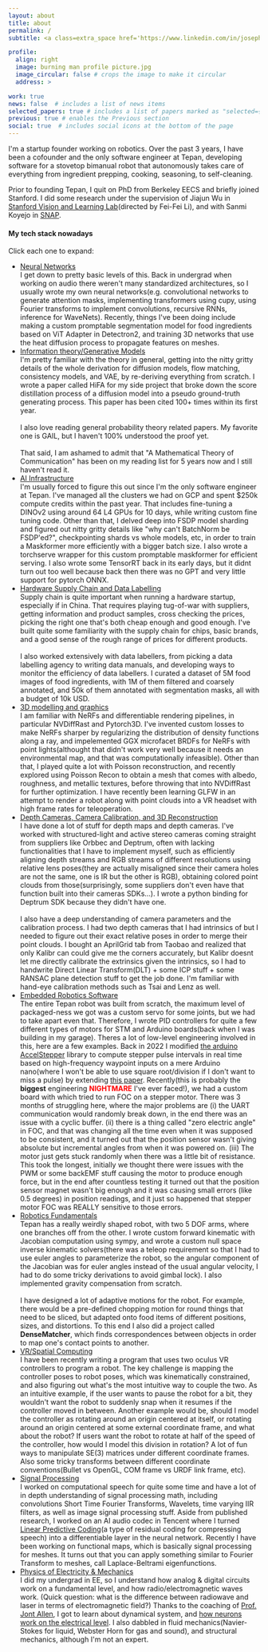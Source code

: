 ```yaml
---
layout: about
title: about
permalink: /
subtitle: <a class=extra_space href='https://www.linkedin.com/in/joseph-junzhe-zhu-38023113b/'>Linkedin</a> <a class=extra_space href='https://scholar.google.com/citations?user=ss3SR9YAAAAJ&hl=en'>Google Scholar</a> <a class=extra_space href='https://github.com/JunzheJosephZhu'>Github</a> <a href=# class="collapsible extra_space">Wechat</a> <a class="content">josephz2000</a> 

profile:
  align: right
  image: burning man profile picture.jpg
  image_circular: false # crops the image to make it circular
  address: >

work: true
news: false  # includes a list of news items
selected_papers: true # includes a list of papers marked as "selected={true}"
previous: true # enables the Previous section
social: true  # includes social icons at the bottom of the page
---
```

I'm a startup founder working on robotics. Over the past 3 years, I have been a cofounder and the only software engineer at Tepan, developing software for a stovetop bimanual robot that autonomously takes care of everything from ingredient prepping, cooking, seasoning, to self-cleaning.

Prior to founding Tepan, I quit on PhD from Berkeley EECS and briefly joined Stanford. I did some research under the supervision of Jiajun Wu in <a href="https://svl.stanford.edu/">Stanford Vision and Learning Lab</a>(directed by Fei-Fei Li), and with Sanmi Koyejo in <a href="https://ilwiki.stanford.edu/doku.php?id=snap-servers:snap-servers">SNAP</a>.

#### My tech stack nowadays
 Click each one to expand:
- <a href="#neural-networks" class="collapsible">Neural Networks</a>
  <span class="content" style=""><br>
  I get down to pretty basic levels of this. Back in undergrad when working on audio there weren't many standardized architectures, so I usually wrote my own neural networks(e.g. convolutional networks to generate attention masks, implementing transformers using cupy, using Fourier transforms to implement convolutions, recursive RNNs, inference for WaveNets). Recently, things I've been doing include making a custom promptable segmentation model for food ingredients based on ViT Adapter in Detectron2, and training 3D networks that use the heat diffusion process to propagate features on meshes. 
  <br></span>
- <a href="#generative-models" class="collapsible">Information theory/Generative Models</a>
  <span class="content" style=""><br>
  I'm pretty familiar with the theory in general, getting into the nitty gritty details of the whole derivation for diffusion models, flow matching, consistency models, and VAE, by re-deriving everything from scratch. I wrote a paper called HiFA for my side project that broke down the score distillation process of a diffusion model into a pseudo ground-truth generating process. This paper has been cited 100+ times within its first year.
  <br><br>
  I also love reading general probability theory related papers. My favorite one is GAIL, but I haven't 100% understood the proof yet.
  <br><br>
  That said, I am ashamed to admit that "A Mathematical Theory of Communication" has been on my reading list for 5 years now and I still haven't read it.
  <br></span>
- <a href="#ai-infra" class="collapsible">AI Infrastructure</a>
  <span class="content" style=""><br>
  I'm usually forced to figure this out since I'm the only software engineer at Tepan. I've managed all the clusters we had on GCP and spent $250k compute credits within the past year. That includes fine-tuning a DINOv2 using around 64 L4 GPUs for 10 days, while writing custom fine tuning code. Other than that, I delved deep into FSDP model sharding and figured out nitty gritty details like "why can't BatchNorm be FSDP'ed?", checkpointing shards vs whole models, etc, in order to train a Maskformer more efficiently with a bigger batch size. I also wrote a torchserve wrapper for this custom promptable maskformer for efficient serving. I also wrote some TensorRT back in its early days, but it didnt turn out too well because back then there was no GPT and very little support for pytorch ONNX.
  <br></span>
- <a href="#supply-chain" class="collapsible">Hardware Supply Chain and Data Labelling</a>
  <span class="content" style=""><br>
  Supply chain is quite important when running a hardware startup, especially if in China. That requires playing tug-of-war with suppliers, getting information and product samples, cross checking the prices, picking the right one that's both cheap enough and good enough. I've built quite some familiarity with the supply chain for chips, basic brands, and a good sense of the rough range of prices for different products.
  <br><br>
  I also worked extensively with data labellers, from picking a data labelling agency to writing data manuals, and developing ways to monitor the efficiency of data labellers. I curated a dataset of 5M food images of food ingredients, with 1M of them filtered and coarsely annotated, and 50k of them annotated with segmentation masks, all with a budget of 10k USD.
  <br></span>
- <a href="#3d-modelling" class="collapsible">3D modelling and graphics</a>
  <span class="content" style=""><br>
  I am familiar with NeRFs and differentiable rendering pipelines, in particular NVDiffRast and Pytorch3D. I've invented custom losses to make NeRFs sharper by regularizing the distribution of density functions along a ray, and impelemented GGX microfacet BRDFs for NeRFs with point lights(althought that didn't work very well because it needs an environmental map, and that was computationally infeasible). Other than that, I played quite a lot with Poisson reconstruction, and recently explored using Poisson Recon to obtain a mesh that comes with albedo, roughness, and metallic textures, before throwing that into NVDiffRast for further optimization. I have recently been learning GLFW in an attempt to render a robot along with point clouds into a VR headset with high frame rates for teleoperation.</span>
- <a href="#depth-cameras" class="collapsible">Depth Cameras, Camera Calibration, and 3D Reconstruction</a>
  <span class="content" style=""><br>
  I have done a lot of stuff for depth maps and depth cameras. I've worked with structured-light and active stereo cameras coming straight from suppliers like Orbbec and Deptrum, often with lacking functionalities that I have to implement myself, such as efficiently aligning depth streams and RGB streams of different resolutions using relative lens poses(they are actually misaligned since their camera holes are not the same, one is IR but the other is RGB), obtaining colored point clouds from those(surprisingly, some suppliers don't even have that function built into their cameras SDKs...). I wrote a python binding for Deptrum SDK because they didn't have one.
  <br><br>
  I also have a deep understanding of camera parameters and the calibration process. I had two depth cameras that I had intrinsics of but I needed to figure out their exact relative poses in order to merge their point clouds. I bought an AprilGrid tab from Taobao and realized that only Kalibr can could give me the corners accurately, but Kalibr doesnt let me directly calibrate the extrinsics given the intrinsics, so I had to handwrite Direct Linear Transform(DLT) + some ICP stuff + some RANSAC plane detection stuff to get the job done. I'm familiar with hand-eye calibration methods such as Tsai and Lenz as well.
  <br></span>
- <a href="#robotics-software" class="collapsible">Embedded Robotics Software</a>
  <span class="content" style=""><br>
  The entire Tepan robot was built from scratch, the maximum level of packaged-ness we got was a custom servo for some joints, but we had to take apart even that. Therefore, I wrote PID controllers for quite a few different types of motors for STM and Arduino boards(back when I was building in my garage). Theres a lot of low-level engineering involved in this, here are a few examples. Back in 2022 I modified <a href="https://www.airspayce.com/mikem/arduino/AccelStepper/">the arduino AccelStepper</a> library to compute stepper pulse intervals in real time based on high-frequency waypoint inputs on a mere Arduino nano(where I won't be able to use square root/division if I don't want to miss a pulse) by extending <a href="https://www.embedded.com/generate-stepper-motor-speed-profiles-in-real-time/">this paper</a>. Recently(this is probably the <b>biggest</b> engineering <b style="color: red;">NIGHTMARE</b> I've ever faced!), we had a custom board with which tried to run FOC on a stepper motor. There was 3 months of struggling here, where the major problems are (i) the UART communication would randomly break down, in the end there was an issue with a cyclic buffer. (ii) there is a thing called "zero electric angle" in FOC, and that was changing all the time even when it was supposed to be consistent, and it turned out that the position sensor wasn't giving absolute but incremental angles from when it was powered on. (iii) The motor just gets stuck randomly when there was a little bit of resistance. This took the longest, initially we thought there were issues with the PWM or some backEMF stuff causing the motor to produce enough force, but in the end after countless testing it turned out that the position sensor magnet wasn't big enough and it was causing small errors (like 0.5 degrees) in position readings, and it just so happened that stepper motor FOC was REALLY sensitive to those errors. 
  <br></span>
- <a href="#kinematics" class="collapsible">Robotics Fundamentals</a>
  <span class="content" style=""><br>Tepan has a really weirdly shaped robot, with two 5 DOF arms, where one branches off from the other. I wrote custom forward kinematic with Jacobian computation using sympy, and wrote a custom null space inverse kinematic solvers(there was a teleop requirement so that I had to use euler angles to parameterize the robot, so the angular component of the Jacobian was for euler angles instead of the usual angular velocity, I had to do some tricky derivations to avoid gimbal lock). I also implemented gravity compensation from scratch.
  <br><br>
  I have designed a lot of adaptive motions for the robot. For example, there would be a pre-defined chopping motion for round things that need to be sliced, but adapted onto food items of different positions, sizes, and distortions. To this end I also did a project called <b>DenseMatcher</b>, which finds correspondences between objects in order to map one's contact points to another.
  <br></span>
- <a href="#vr" class="collapsible">VR/Spatial Computing</a>
  <span class="content" style=""><br>
  I have been recently writing a program that uses two oculus VR controllers to program a robot. The key challenge is mapping the controller poses to robot poses, which was kinematically constrained, and also figuring out what's the most intuitive way to couple the two. As an intuitive example, if the user wants to pause the robot for a bit, they wouldn't want the robot to suddenly snap when it resumes if the controller moved in between. Another example would be, should I model the controller as rotating around an origin centered at itself, or rotating around an origin centered at some external coordinate frame, and what about the robot? If users want the robot to rotate at half of the speed of the controller, how would I model this division in rotation? A lot of fun ways to manipulate SE(3) matrices under different coordinate frames. Also some tricky transforms between different coordinate conventions(Bullet vs OpenGL, COM frame vs URDF link frame, etc).
  <br></span>
- <a href="#signal-processing" class="collapsible">Signal Processing</a>
  <span class="content" style=""><br>
  I worked on computational speech for quite some time and have a lot of in depth understanding of signal processing math, including convolutions Short Time Fourier Transforms, Wavelets, time varying IIR filters, as well as image signal processing stuff. Aside from published research, I worked on an AI audio codec in Tencent where I turned <a href="https://www.researchgate.net/publication/3999091_Code-excited_Linear_Prediction_CELP_High_Quality_Speech_at_Very_Low_Bit_Rates">Linear Predictive Coding</a>(a type of residual coding for compressing speech) into a differentiable layer in the neural network. Recently I have been working on functional maps, which is basically signal processing for meshes. It turns out that you can apply something similar to Fourier Transform to meshes, call Laplace-Beltrami eigenfunctions. 
  <br></span>
- <a href="#physics-of-electricity" class="collapsible">Physics of Electricity & Mechanics</a>
  <span class="content" style=""><br>
  I did my undergrad in EE, so I understand how analog & digital circuits work on a fundamental level, and how radio/electromagnetic waves work. (Quick question: what is the difference between radiowave and laser in terms of electromagnetic field?) Thanks to the coaching of <a href="https://math.illinois.edu/resources/department-resources/syllabus-math-487">Prof. Jont Allen</a>, I got to learn about dynamical system, and <a href="https://auditorymodels.org/index.php?n=Courses.ECE498-ECENeuroScience-S21">how neurons work on the electrical level</a>. I also dabbled in fluid mechanics(Navier-Stokes for liquid, Webster Horn for gas and sound), and structural mechanics, although I'm not an expert.
  <br></span>
